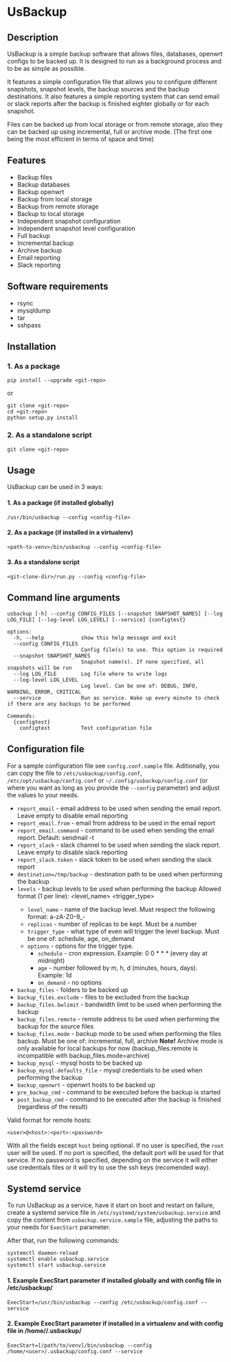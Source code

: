 # UsBackup

## Description

UsBackup is a simple backup software that allows files, databases, openwrt configs to be backed up. It is designed to run as a background process and to be as simple as possible.

It features a simple configuration file that allows you to configure different snapshots, snapshot levels, the backup sources and the backup destinations. It also features a simple reporting system that can send email or slack reports after the backup is finished eighter globally or for each snapshot.

Files can be backed up from local storage or from remote storage, also they can be backed up using incremental, full or archive mode. (The first one being the most efficient in terms of space and time)

## Features

- Backup files
- Backup databases
- Backup openwrt
- Backup from local storage
- Backup from remote storage
- Backup to local storage
- Independent snapshot configuration
- Independent snapshot level configuration
- Full backup
- Incremental backup
- Archive backup
- Email reporting
- Slack reporting

## Software requirements

- rsync
- mysqldump
- tar
- sshpass

## Installation

### 1. As a package

```
pip install --upgrade <git-repo>
```

or 

```
git clone <git-repo>
cd <git-repo>
python setup.py install
```

### 2. As a standalone script

```
git clone <git-repo>
```

## Usage

UsBackup can be used in 3 ways:

#### 1. As a package (if installed globally)

```
/usr/bin/usbackup --config <config-file>
```

#### 2. As a package (if installed in a virtualenv)

```
<path-to-venv>/bin/usbackup --config <config-file>
```

#### 3. As a standalone script

```
<git-clone-dir>/run.py --config <config-file>
```

## Command line arguments

```
usbackup [-h] --config CONFIG_FILES [--snapshot SNAPSHOT_NAMES] [--log LOG_FILE] [--log-level LOG_LEVEL] [--service] {configtest}

options:
  -h, --help            show this help message and exit
  --config CONFIG_FILES
                        Config file(s) to use. This option is required
  --snapshot SNAPSHOT_NAMES
                        Snapshot name(s). If none specified, all snapshots will be run
  --log LOG_FILE        Log file where to write logs
  --log-level LOG_LEVEL
                        Log level. Can be one of: DEBUG, INFO, WARNING, ERROR, CRITICAL
  --service             Run as service. Wake up every minute to check if there are any backups to be performed

Commands:
  {configtest}
    configtest          Test configuration file
```

## Configuration file
For a sample configuration file see `config.conf.sample` file. Aditionally, you can copy the file to `/etc/usbackup/config.conf`, `/etc/opt/usbackup/config.conf` or `~/.config/usbackup/config.conf` (or where you want as long as you provide the `--config` parameter) and adjust the values to your needs.

- `report_email` - email address to be used when sending the email report. Leave empty to disable email reporting
- `report_email.from` - email from address to be used in the email report
- `report_email.command` - command to be used when sending the email report. Default: sendmail -t
- `report_slack` - slack channel to be used when sending the slack report. Leave empty to disable slack reporting
- `report_slack.token` - slack token to be used when sending the slack report
- `destination=/tmp/backup` - destination path to be used when performing the backup
- `levels` - backup levels to be used when performing the backup
 Allowed format (1 per line): <level_name> <replicas> <trigger_type> <options>
  - `level_name` - name of the backup level. Must respect the following format: a-zA-Z0-9_-
  - `replicas` - number of replicas to be kept. Must be a number
  - `trigger_type` - what type of even will trigger the level backup. Must be one of: schedule, age, on_demand
  - `options` - options for the trigger type.
    - `schedule` - cron expression. Example: 0 0 * * * (every day at midnight)
    - `age` - number followed by m, h, d (minutes, hours, days). Example: 1d
    - `on_demand` - no options
- `backup_files` - folders to be backed up
- `backup_files.exclude` - files to be excluded from the backup
- `backup_files.bwlimit` - bandwidth limit to be used when performing the backup
- `backup_files.remote` - remote address to be used when performing the backup for the source files
- `backup_files.mode` - backup mode to be used when performing the files backup. Must be one of: incremental, full, archive
**Note!** Archive mode is only available for local backups for now (backup_files.remote is incompatible with backup_files.mode=archive)
- `backup_mysql` - mysql hosts to be backed up
- `backup_mysql.defaults_file` - mysql credentials to be used when performing the backup
- `backup_openwrt` - openwrt hosts to be backed up
- `pre_backup_cmd` - command to be executed before the backup is started
- `post_backup_cmd` - command to be executed after the backup is finished (regardless of the result)

Valid format for remote hosts:

```
<user>@<host>:<port>:<password>
```

With all the fields except `host` being optional.
If no user is specified, the `root` user will be used. If no port is specified, the default port will be used for that service. If no password is specified, depending on the service it will either use credentials files or it will try to use the ssh keys (recomended way).

## Systemd service

To run UsBackup as a service, have it start on boot and restart on failure, create a systemd service file in `/etc/systemd/system/usbackup.service` and copy the content from `usbackup.service.sample` file, adjusting the paths to your needs for `ExecStart` parameter.

After that, run the following commands:

```
systemctl daemon-reload
systemctl enable usbackup.service
systemctl start usbackup.service
```

#### 1. Example ExecStart parameter if installed globally and with config file in /etc/usbackup/

```
ExecStart=/usr/bin/usbackup --config /etc/usbackup/config.conf --service
```

#### 2. Example ExecStart parameter if installed in a virtualenv and with config file in /home/<user>/.usbackup/

```
ExecStart=[/path/to/venv]/bin/usbackup --config /home/<user>/.usbackup/config.conf --service
```